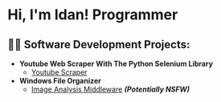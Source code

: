 <h1>Hi, I'm Idan! Programmer</h1>

<h2>👨‍💻 Software Development Projects:</h2>

- <b>Youtube Web Scraper With The Python Selenium Library</b>
  - [Youtube Scraper](https://github.com/shadomonster18/youtube-scraper)
- <b>Windows File Organizer</b>
  - [Image Analysis Middleware](https://github.com/joshmadakor1/4chan-Image-Analysis-Middleware-C964) <b><i>(Potentially NSFW)</b></i>


<!--
**joshmadakor1/joshmadakor1** is a ✨ _special_ ✨ repository because its `README.md` (this file) appears on your GitHub profile.

Here are some ideas to get you started:

- 🔭 I’m currently working on ...
- 🌱 I’m currently learning ...
- 👯 I’m looking to collaborate on ...
- 🤔 I’m looking for help with ...
- 💬 Ask me about ...
- 📫 How to reach me: ...
- 😄 Pronouns: ...
- ⚡ Fun fact: ...
-->
